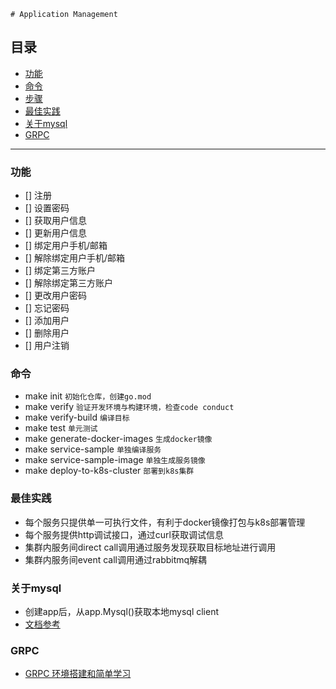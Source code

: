 	# Application Management
## 目录
  - [功能](#功能)
  - [命令](#命令)
  - [步骤](#步骤)
  - [最佳实践](#最佳实践)
  - [关于mysql](#关于mysql)
  - [GRPC](#grpc)

-----------
### 功能
- [] 注册
- [] 设置密码
- [] 获取用户信息
- [] 更新用户信息
- [] 绑定用户手机/邮箱
- [] 解除绑定用户手机/邮箱
- [] 绑定第三方账户
- [] 解除绑定第三方账户
- [] 更改用户密码
- [] 忘记密码
- [] 添加用户
- [] 删除用户
- [] 用户注销


### 命令
* make init ```初始化仓库，创建go.mod```
* make verify ```验证开发环境与构建环境，检查code conduct```
* make verify-build ```编译目标```
* make test ```单元测试```
* make generate-docker-images ```生成docker镜像```
* make service-sample ```单独编译服务```
* make service-sample-image ```单独生成服务镜像```
* make deploy-to-k8s-cluster ```部署到k8s集群```

### 最佳实践
* 每个服务只提供单一可执行文件，有利于docker镜像打包与k8s部署管理
* 每个服务提供http调试接口，通过curl获取调试信息
* 集群内服务间direct call调用通过服务发现获取目标地址进行调用
* 集群内服务间event call调用通过rabbitmq解耦

### 关于mysql
* 创建app后，从app.Mysql()获取本地mysql client
* [文档参考](https://entgo.io/docs/sql-integration)

### GRPC
* [GRPC 环境搭建和简单学习](./grpc.md)